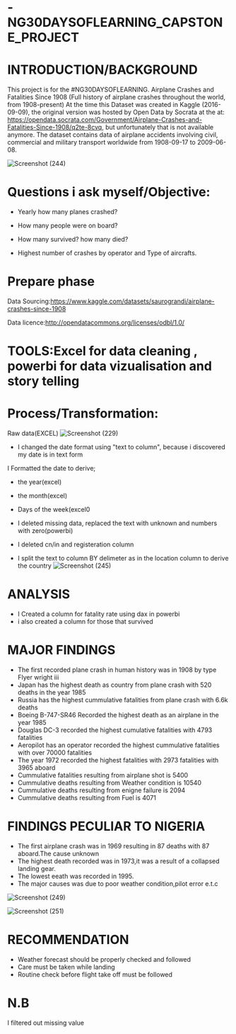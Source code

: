 # -NG30DAYSOFLEARNING_CAPSTONE_PROJECT

# INTRODUCTION/BACKGROUND
This project is for the #NG30DAYSOFLEARNING.
 Airplane Crashes and Fatalities Since 1908 (Full history of airplane crashes throughout the world, from 1908-present)
At the time this Dataset was created in Kaggle (2016-09-09), the original version was hosted by Open Data by Socrata at the at: https://opendata.socrata.com/Government/Airplane-Crashes-and-Fatalities-Since-1908/q2te-8cvq, but unfortunately that is not available anymore. The dataset contains data of airplane accidents involving civil, commercial and military transport worldwide from 1908-09-17 to 2009-06-08.

![Screenshot (244)](https://user-images.githubusercontent.com/107101960/178094902-a1e2c90b-eb45-463c-bb20-6bee7ca78d4e.png)

# Questions i ask myself/Objective:
* Yearly how many planes crashed?

* How many people were on board? 

* How many survived? how many died?


* Highest number of crashes by operator and Type of aircrafts.




# Prepare phase
 Data Sourcing:https://www.kaggle.com/datasets/saurograndi/airplane-crashes-since-1908


Data licence:http://opendatacommons.org/licenses/odbl/1.0/


# TOOLS:Excel for data cleaning , powerbi for data vizualisation and story telling

# Process/Transformation:
Raw data(EXCEL)
![Screenshot (229)](https://user-images.githubusercontent.com/107101960/177220559-49240700-01da-4306-b62b-fea536343599.png)
* I changed the date format using "text to column", because i discovered my date is in text form

 I Formatted the date to derive;
* the year(excel)

* the month(excel)

* Days of the week(excel0

* I deleted missing data, replaced the text with unknown and numbers with zero(powerbi)

* I deleted cn/in and registeration column

* I split the text to column BY delimeter as in the location column to derive the country
![Screenshot (245)](https://user-images.githubusercontent.com/107101960/178096280-e623f738-4a3a-4f05-8491-e88e10035135.png)



# ANALYSIS
 * I Created a column for fatality rate using dax in powerbi
 * i also created a column for those that survived
 
 
 
 
 
 # MAJOR FINDINGS
 
 * The first recorded plane crash in human history was in 1908 by type Flyer wright iii
 * Japan has the highest death as country from plane crash with 520 deaths in the year 1985
 * Russia has the highest cummulative fatalities from plane crash with 6.6k deaths
 * Boeing B-747-SR46 Recorded the highest death as an airplane in the year 1985
 * Douglas DC-3 recorded the highest cumulative fatalities with 4793 fatalities
 * Aeropilot has an operator   recorded the highest cummulative fatalities with over 70000 fatalities
 * The year 1972 recorded the highest fatalities with 2973 fatalities with 3965 aboard
 * Cummulative fatalities resulting from airplane shot is 5400
 * Cummulative deaths resulting from Weather condition is 10540
 * Cummulative deaths resulting from enigne failure is 2094
 * Cummulative deaths resulting from Fuel is 4071
 
 # FINDINGS PECULIAR TO NIGERIA
 
 * The first airplane crash was in 1969 resulting in 87 deaths with 87 aboard.The cause unknown
 * The highest death recorded was in 1973,it was a result of a collapsed landing gear.
 * The lowest  eeath was recorded in 1995.
 * The major causes was due to poor weather condition,pilot error e.t.c
 
 ![Screenshot (249)](https://user-images.githubusercontent.com/107101960/178105271-c5e8560f-d9ef-4cc9-975d-11203c72d23e.png)
 
 ![Screenshot (251)](https://user-images.githubusercontent.com/107101960/178105326-0637f04d-31d6-4d41-aedf-d877244d58ee.png)
 
 
 # RECOMMENDATION 
* Weather forecast should be properly checked and followed
* Care must be taken while landing 
* Routine check before flight take off must be followed

 
 # N.B
 I filtered out missing value

 
 


 
 
 

 




